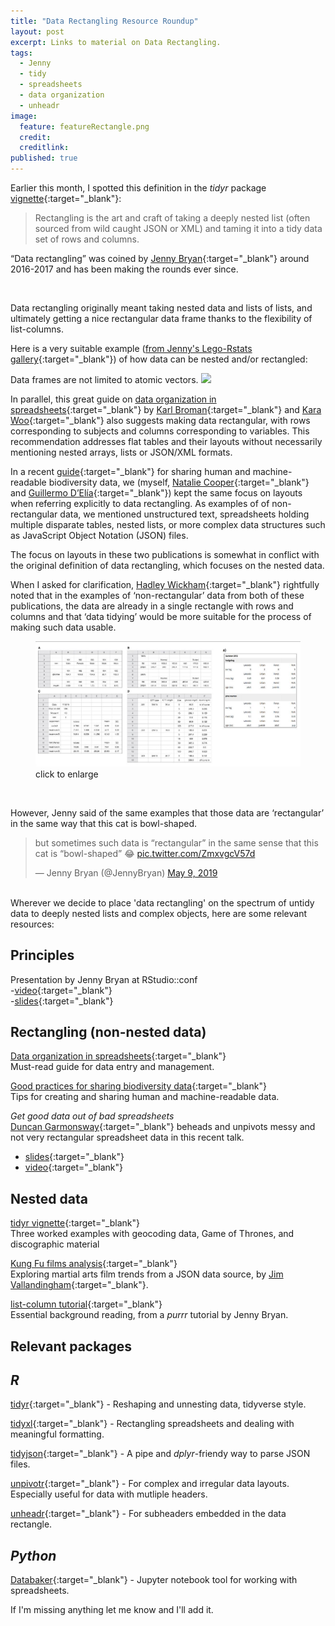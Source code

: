 ```yaml
---
title: "Data Rectangling Resource Roundup"
layout: post
excerpt: Links to material on Data Rectangling. 
tags:
  - Jenny
  - tidy
  - spreadsheets
  - data organization
  - unheadr
image:
  feature: featureRectangle.png
  credit: 
  creditlink: 
published: true
---
```


Earlier this month, I spotted this definition in the _tidyr_ package [vignette](https://tidyr.tidyverse.org/dev/articles/rectangle.html){:target="_blank"}:

> Rectangling is the art and craft of taking a deeply nested list (often sourced from wild caught JSON or XML) and taming it into a tidy data set of rows and columns.   

“Data rectangling” was coined by [Jenny Bryan](https://twitter.com/JennyBryan){:target="_blank"} around 2016-2017 and has been making the rounds ever since.

<script async class="speakerdeck-embed" data-slide="2" data-id="b17d10a4f8d84b768caa82fdacfa2e05" data-ratio="1.33333333333333" src="//speakerdeck.com/assets/embed.js"></script>  
<br>

Data rectangling originally meant taking nested data and lists of lists, and ultimately getting a nice rectangular data frame thanks to the flexibility of list-columns.

Here is a very suitable example ([from Jenny's Lego-Rstats gallery](https://github.com/jennybc/lego-rstats){:target="_blank"}) of how data can be nested and/or rectangled:

Data frames are not limited to atomic vectors.
<img src="https://raw.githubusercontent.com/jennybc/lego-rstats/master/lego-rstats_013-smaller.jpg" > 

In parallel, this great guide on [data organization in spreadsheets](https://doi.org/10.1080/00031305.2017.1375989){:target="_blank"} 
by [Karl Broman](https://twitter.com/kwbroman){:target="_blank"} and [Kara Woo](https://twitter.com/kara_woo){:target="_blank"} also suggests making data rectangular, with rows corresponding to subjects and columns corresponding to variables. This recommendation addresses flat tables and their layouts without necessarily mentioning nested arrays, lists or JSON/XML formats.

In a recent [guide](https://doi.org/10.4404/hystrix-00133-2018){:target="_blank"} for sharing human and machine-readable biodiversity data, we (myself, [Natalie Cooper](https://twitter.com/nhcooper123){:target="_blank"} and [Guillermo D’Elía](https://twitter.com/GuillermoDElia){:target="_blank"}) kept the same focus on layouts when referring explicitly to data rectangling. As examples of of non-rectangular data, we mentioned unstructured text, spreadsheets holding multiple disparate tables, nested lists, or more complex data structures such as JavaScript Object Notation (JSON) files.

The focus on layouts in these two publications is somewhat in conflict with the original definition of data rectangling, which focuses on the nested data.

When I asked for clarification, [Hadley Wickham](https://twitter.com/hadleywickham){:target="_blank"} rightfully noted that in the examples of ‘non-rectangular’ data from both of these publications, the data are already in a single rectangle with rows and columns and that ‘data tidying’ would be more suitable for the process of making such data usable. 

<figure>
    <a href="/images/rectfigs.png"><img src="/images/rectfigs.png"></a>
        <figcaption>click to enlarge</figcaption>
</figure>
<br>

However, Jenny said of the same examples that those data are ‘rectangular’ in the same way that this cat is bowl-shaped.

<blockquote class="twitter-tweet" data-conversation="none" data-lang="en"><p lang="en" dir="ltr">but sometimes such data is “rectangular” in the same sense that this cat is “bowl-shaped” 😂 <a href="https://t.co/ZmxvgcV57d">pic.twitter.com/ZmxvgcV57d</a></p>&mdash; Jenny Bryan (@JennyBryan) <a href="https://twitter.com/JennyBryan/status/1126582138344595456?ref_src=twsrc%5Etfw">May 9, 2019</a></blockquote>
<script async src="https://platform.twitter.com/widgets.js" charset="utf-8"></script>

<br>
Wherever we decide to place 'data rectangling' on the spectrum of untidy data to deeply nested lists and complex objects, here are some relevant resources: 


## Principles
Presentation by Jenny Bryan at RStudio::conf  
-[video](https://www.rstudio.com/resources/videos/data-rectangling/){:target="_blank"}  
-[slides](https://speakerdeck.com/jennybc/data-rectangling-1){:target="_blank"}  


## Rectangling (non-nested data) 

[Data organization in spreadsheets](https://doi.org/10.1080/00031305.2017.1375989){:target="_blank"}  
Must-read guide for data entry and management. 

[Good practices for sharing biodiversity data](https://doi.org/10.4404/hystrix-00133-2018){:target="_blank"}  
Tips for creating and sharing human and machine-readable data.

*Get good data out of bad spreadsheets*  
[Duncan Garmonsway](https://twitter.com/nacnudus){:target="_blank"} beheads and unpivots messy and not very rectangular spreadsheet data in this recent talk.

- [slides](https://docs.google.com/presentation/d/1tVwn_-QVGZTflnF9APiPACNvyAKqujdl6JmxmrdDjok/edit?usp=sharing){:target="_blank"}  
- [video](https://www.youtube.com/watch?v=PYAxTuPk1mc){:target="_blank"}  

## Nested data

[tidyr vignette](https://tidyr.tidyverse.org/dev/articles/rectangle.html){:target="_blank"}  
Three worked examples with geocoding data, Game of Thrones, and discographic material

[Kung Fu films analysis](https://vallandingham.me/shaw_bros_analysis.html){:target="_blank"}  
Exploring martial arts film trends from a JSON data source, by [Jim Vallandingham](https://twitter.com/vlandham){:target="_blank"}.

[list-column tutorial](https://jennybc.github.io/purrr-tutorial/ls13_list-columns.html){:target="_blank"}  
Essential background reading, from a _purrr_ tutorial by Jenny Bryan.

## Relevant packages

_R_
---
[tidyr](https://tidyr.tidyverse.org/dev/index.html){:target="_blank"} - Reshaping and unnesting data, tidyverse style.  

[tidyxl](https://github.com/nacnudus/tidyxl){:target="_blank"} - Rectangling spreadsheets and dealing with meaningful formatting.

[tidyjson](https://github.com/sailthru/tidyjson){:target="_blank"} - A pipe and _dplyr_-friendy way to parse JSON files.

[unpivotr](https://github.com/nacnudus/unpivotr){:target="_blank"} - For complex and irregular data layouts. Especially useful for data with mutliple headers.

[unheadr](https://github.com/luisDVA/unheadr){:target="_blank"} - For subheaders embedded in the data rectangle.

_Python_
---
[Databaker](https://databaker.sensiblecode.io/){:target="_blank"} - Jupyter notebook tool for working with spreadsheets.




If I'm missing anything let me know and I'll add it.

